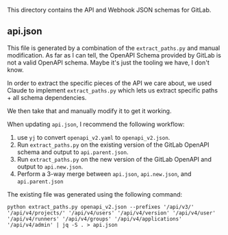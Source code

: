 This directory contains the API and Webhook JSON schemas for GitLab.

## api.json

This file is generated by a combination of the `extract_paths.py` and manual modification.  As far as I can tell, the OpenAPI Schema provided by GitLab is not a valid OpenAPI schema.  Maybe it's just the tooling we have, I don't know.

In order to extract the specific pieces of the API we care about, we used Claude to implement `extract_paths.py` which lets us extract specific paths + all schema dependencies.

We then take that and manually modify it to get it working.

When updating `api.json`, I recommend the following workflow:

1. use `yj` to convert `openapi_v2.yaml` to `openapi_v2.json`.
2. Run `extract_paths.py` on the existing version of the GitLab OpenAPI schema and output to `api.parent.json`.
3. Run `extract_paths.py` on the new version of the GitLab OpenAPI and output to `api.new.json`.
4. Perform a 3-way merge between `api.json`, `api.new.json`, and `api.parent.json`

The existing file was generated using the following command:

```
python extract_paths.py openapi_v2.json --prefixes '/api/v3/' '/api/v4/projects/' '/api/v4/users' '/api/v4/version' '/api/v4/user' '/api/v4/runners' '/api/v4/groups' '/api/v4/applications' '/api/v4/admin' | jq -S . > api.json
```
